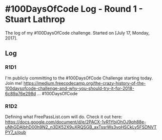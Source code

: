 # #100DaysOfCode Log - Round 1 - Stuart Lathrop

The log of my #100DaysOfCode challenge. Started on [July 17, Monday, 2017].

## Log

### R1D1 
I'm publicly committing to the #100DaysOfCode Challenge starting today. Join me! https://medium.freecodecamp.org/the-crazy-history-of-the-100daysofcode-challenge-and-why-you-should-try-it-for-2018-6c89a76e298d … #100DaysOfCode

### R1D2
Defining what FreePassList.com will do. Check it out here: https://docs.google.com/document/d/e/2PACX-1vR1YbiOhOJ9qh88e-uNhGDAlbhD00h9N2_n3DX52X9uXRQSGB_axTssrWs3voHSCkLy5FSDNVTPY7_s/pub
